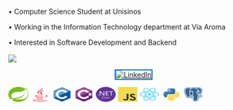 <p>• Computer Science Student at Unisinos</p>
<p>• Working in the Information Technology department at Via Aroma</p>
<p>• Interested in Software Development and Backend</i> </p>

<div>
  <a href="https://github.com/vtjaeger">
<!--     <img align="center" height="175" src="https://github-readme-stats.vercel.app/api?username=vtjaeger&show_icons=true&theme=gruvbox"> -->
    <img align="center" height="175" src="https://github-readme-stats.vercel.app/api/top-langs?username=vtjaeger&theme=gruvbox&layout=compact">
  </a>
</div>
<p></p>
<div style="text-align: center">
  <a href="https://www.linkedin.com/in/vin%C3%ADcius-jaeger-821839271/" target="_blank">
    <img src="https://img.shields.io/badge/-LinkedIn-%230077B5?style=for-the-badge&logo=linkedin&logoColor=white" alt="LinkedIn" style="border: 2px solid #0077B5;">
  </a>
</div>
<p></p>
<div style="display: inline-block;">
            <img align="center" height="30" width="40" src="https://raw.githubusercontent.com/devicons/devicon/master/icons/spring/spring-original.svg" alt="Spring Boot">
            <img align="center" height="30" width="40" src="https://raw.githubusercontent.com/devicons/devicon/master/icons/java/java-plain.svg" alt="Java">
            <img align="center" height="30" width="40" src="https://raw.githubusercontent.com/devicons/devicon/master/icons/c/c-original.svg" alt="C">
            <img align="center" height="30" width="40" src="https://raw.githubusercontent.com/devicons/devicon/master/icons/csharp/csharp-original.svg" alt="C#">
            <img align="center" height="30" width="40" src="https://raw.githubusercontent.com/devicons/devicon/master/icons/dotnetcore/dotnetcore-original.svg" alt=".NET">
            <img align="center" height="30" width="40" src="https://raw.githubusercontent.com/devicons/devicon/master/icons/javascript/javascript-original.svg" alt="JavaScript">
            <img align="center" height="30" width="40" src="https://raw.githubusercontent.com/devicons/devicon/master/icons/react/react-original.svg" alt="React">
            <img align="center" height="30" width="40" src="https://raw.githubusercontent.com/devicons/devicon/master/icons/python/python-original.svg" alt="Python">
            <img align="center" height="30" width="40" src="https://raw.githubusercontent.com/devicons/devicon/master/icons/postgresql/postgresql-plain.svg" alt="PostgreSQL">
        </div>
</div>

